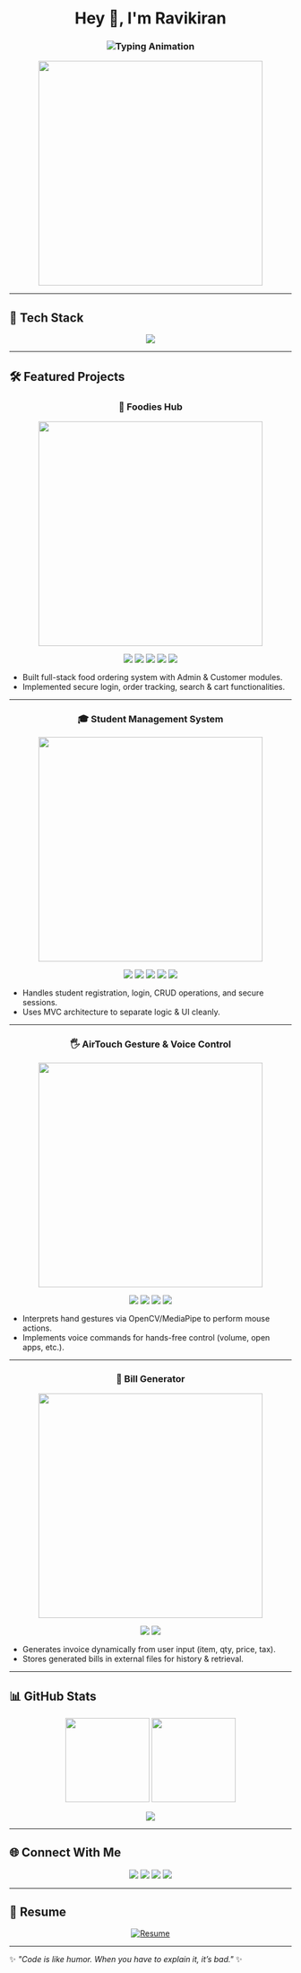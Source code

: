 <!-- Profile Header -->
<h1 align="center">Hey 👋, I'm Ravikiran</h1>
<h3 align="center">
  <img src="https://readme-typing-svg.demolab.com?font=Fira+Code&size=25&pause=1000&color=00C2FF&center=true&vCenter=true&width=600&lines=Java+Developer;Fullstack+Learner;Tech+Explorer;Open+Source+Contributor" alt="Typing Animation" />
</h3>
<p align="center">
  <img src="https://media.giphy.com/media/qgQUggAC3Pfv687qPC/giphy.gif" width="400"/>
</p>

---

## 🚀 Tech Stack  
<p align="center">
  <img src="https://skillicons.dev/icons?i=java,spring,mysql,html,css,js,react,python,django,git,github,linux,vscode,eclipse,intellij&theme=light" />
</p>

---


## 🛠 Featured Projects  

<h3 align="center">🍔 Foodies Hub</h3>
<p align="center">
  <a href="https://github.com/ravi5781/Foodies-Hub">
    <img src="https://media.giphy.com/media/LkfI63R7cjHGz5EUOH/giphy.gif" width="400"/>
    <!-- changed GIF to food delivery style -->
  </a>
</p>
<p align="center">
  <img src="https://img.shields.io/badge/Java-007396?style=for-the-badge&logo=java&logoColor=white"/>
  <img src="https://img.shields.io/badge/Servlets-6DB33F?style=for-the-badge&logo=apache-tomcat&logoColor=white"/>
  <img src="https://img.shields.io/badge/JSP-FF6900?style=for-the-badge&logo=java&logoColor=white"/>
  <img src="https://img.shields.io/badge/JDBC-00758F?style=for-the-badge&logo=mysql&logoColor=white"/>
  <img src="https://img.shields.io/badge/MySQL-003B57?style=for-the-badge&logo=mysql&logoColor=white"/>
</p>
<ul>
  <li>Built full-stack food ordering system with Admin & Customer modules.</li>
  <li>Implemented secure login, order tracking, search & cart functionalities.</li>
</ul>

---

<h3 align="center">🎓 Student Management System</h3>
<p align="center">
  <a href="https://github.com/ravi5781/student_management">
    <img src="https://media.giphy.com/media/L1R1tvI9svkIWwpVYr/giphy.gif" width="400"/>
  </a>
</p>
<p align="center">
  <img src="https://img.shields.io/badge/Java-007396?style=for-the-badge&logo=java&logoColor=white"/>
  <img src="https://img.shields.io/badge/JSP-FF6900?style=for-the-badge&logo=java&logoColor=white"/>
  <img src="https://img.shields.io/badge/Servlets-6DB33F?style=for-the-badge&logo=apache-tomcat&logoColor=white"/>
  <img src="https://img.shields.io/badge/JDBC-00758F?style=for-the-badge&logo=mysql&logoColor=white"/>
  <img src="https://img.shields.io/badge/MySQL-003B57?style=for-the-badge&logo=mysql&logoColor=white"/>
</p>
<ul>
  <li>Handles student registration, login, CRUD operations, and secure sessions.</li>
  <li>Uses MVC architecture to separate logic & UI cleanly.</li>
</ul>

---

<h3 align="center">🖐 AirTouch Gesture & Voice Control</h3>
<p align="center">
  <a href="https://github.com/ravi5781/AirTouch-Gesture-and-Voice-Command-Interface-for-PCs">
    <img src="https://media.giphy.com/media/ZVik7pBtu9dNS/giphy.gif" width="400"/>
  </a>
</p>
<p align="center">
  <img src="https://img.shields.io/badge/Python-3776AB?style=for-the-badge&logo=python&logoColor=white"/>
  <img src="https://img.shields.io/badge/OpenCV-5C3EE8?style=for-the-badge&logo=opencv&logoColor=white"/>
  <img src="https://img.shields.io/badge/MediaPipe-4285F4?style=for-the-badge&logo=google&logoColor=white"/>
  <img src="https://img.shields.io/badge/SpeechRecognition-FF8C00?style=for-the-badge&logo=google&logoColor=white"/>
</p>
<ul>
  <li>Interprets hand gestures via OpenCV/MediaPipe to perform mouse actions.</li>
  <li>Implements voice commands for hands-free control (volume, open apps, etc.).</li>
</ul>

---
<h3 align="center">🧾 Bill Generator</h3>
<p align="center">
  <a href="https://github.com/ravi5781/Bill_Generator_System">
    <img src="https://media.giphy.com/media/l0MYr0VJG6jGv73Co/giphy.gif" width="400"/>
    <!-- replace with a receipt-print / calculator / billing style GIF you like -->
  </a>
</p>
<p align="center">
  <img src="https://img.shields.io/badge/Java-007396?style=for-the-badge&logo=java&logoColor=white"/>
  <img src="https://img.shields.io/badge/FileHandling-F3CA20?style=for-the-badge&logo=apache&logoColor=white"/>
</p>
<ul>
  <li>Generates invoice dynamically from user input (item, qty, price, tax).</li>
  <li>Stores generated bills in external files for history & retrieval.</li>
</ul>


---




## 📊 GitHub Stats  
<p align="center">
  <img src="https://github-readme-stats.vercel.app/api?username=ravi5781&theme=react&show_icons=true&hide_border=true" height="150"/>
  <img src="https://github-readme-streak-stats.herokuapp.com?user=ravi5781&theme=react&hide_border=true" height="150"/>
</p>

<p align="center">
  <img src="https://github-profile-trophy.vercel.app/?username=ravi5781&theme=radical&no-frame=true&row=1&column=6" />
</p>

---

## 🌐 Connect With Me  
<p align="center">
  <a href="mailto:ravikiransh018@gmail.com"><img src="https://img.shields.io/badge/-Gmail-D14836?style=for-the-badge&logo=gmail&logoColor=white"></a>
  <a href="https://www.linkedin.com/in/ravikiransh17/"><img src="https://img.shields.io/badge/-LinkedIn-0077B5?style=for-the-badge&logo=linkedin&logoColor=white"></a>
  <a href="https://github.com/ravi5781"><img src="https://img.shields.io/badge/-GitHub-181717?style=for-the-badge&logo=github&logoColor=white"></a>
  <a href="https://instagram.com/rs_kumbar_18"><img src="https://img.shields.io/badge/-Instagram-E4405F?style=for-the-badge&logo=instagram&logoColor=white"></a>
</p>

---

## 📄 Resume  
<p align="center">
  <a href="https://drive.google.com/file/d/1ubjDSX5p9EMPiek0GYEf5rqIUm2ZFlCt/view?usp=drive_link" target="_blank">
    <img src="https://img.shields.io/badge/Download%20Resume-4285F4?style=for-the-badge&logo=google-drive&logoColor=white" alt="Resume"/>
  </a>
</p>

---

✨ *"Code is like humor. When you have to explain it, it’s bad."* ✨
